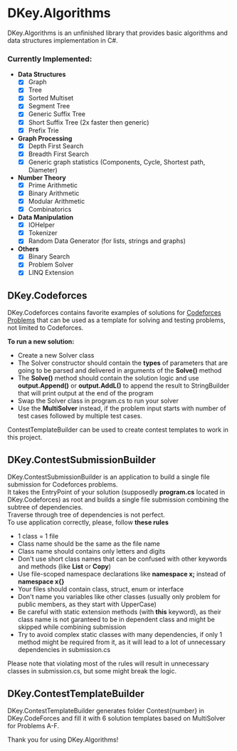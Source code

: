 # DKey.Algorithms
DKey.Algorithms is an unfinished library that provides basic algorithms and data structures implementation in C#.

### Currently Implemented:
 - **Data Structures**
   - [x] Graph
   - [x] Tree
   - [x] Sorted Multiset
   - [x] Segment Tree
   - [x] Generic Suffix Tree
   - [x] Short Suffix Tree (2x faster then generic)
   - [x] Prefix Trie
 - **Graph Processing**
   - [x] Depth First Search
   - [x] Breadth First Search
   - [x] Generic graph statistics (Components, Cycle, Shortest path, Diameter)
 - **Number Theory**
   - [x] Prime Arithmetic
   - [x] Binary Arithmetic
   - [x] Modular Arithmetic
   - [x] Combinatorics
- **Data Manipulation**
   - [x] IOHelper
   - [x] Tokenizer
   - [x] Random Data Generator (for lists, strings and graphs)
- **Others**
   - [x] Binary Search
   - [x] Problem Solver
   - [x] LINQ Extension

## DKey.Codeforces
DKey.Codeforces contains favorite examples of solutions for [Codeforces Problems](http://codeforces.com/) that can be used as a template for solving and testing problems, not limited to Codeforces.


**To run a new solution:**
 - Create a new Solver class
 - The Solver constructor should contain the **types** of parameters that are going to be parsed and delivered in arguments of the **Solve()** method
 - The **Solve()** method should contain the solution logic and use **output.Append()** or **output.AddL()** to append the result to StringBuilder that will print output at the end of the program
 - Swap the Solver class in program.cs to run your solver
 - Use the **MultiSolver** instead, if the problem input starts with number of test cases followed by multiple test cases.

ContestTemplateBuilder can be used to create contest templates to work in this project.

## DKey.ContestSubmissionBuilder
DKey.ContestSubmissionBuilder is an application to build a single file submission for Codeforces problems.  
It takes the EntryPoint of your solution (supposedly **program.cs** located in DKey.Codeforces) as root and builds a single file submission combining the subtree of dependencies.  
Traverse through tree of dependencies is not perfect.  
To use application correctly, please, follow **these rules**
- 1 class = 1 file
- Class name should be the same as the file name
- Class name should contains only letters and digits
- Don't use short class names that can be confused with other keywords and methods (like **List** or **Copy**)
- Use file-scoped namespace declarations like **namespace x;** instead of **namespace x{}**
- Your files should contain class, struct, enum or interface
- Don't name you variables like other classes (usually only problem for public members, as they start with UpperCase)  
- Be careful with static extension methods (with **this** keyword), as their class name is not garanteed to be in dependent class and might be skipped while combining submission
- Try to avoid complex static classes with many dependencies, if only 1 method might be required from it, as it will lead to a lot of unnecessary dependencies in submission.cs

Please note that violating most of the rules will result in unnecessary classes in submission.cs, but some might break the logic.

## DKey.ContestTemplateBuilder
DKey.ContestTemplateBuilder generates folder Contest{number} in DKey.CodeForces and fill it with 6 solution templates based on MultiSolver for Problems A-F.

Thank you for using DKey.Algorithms!